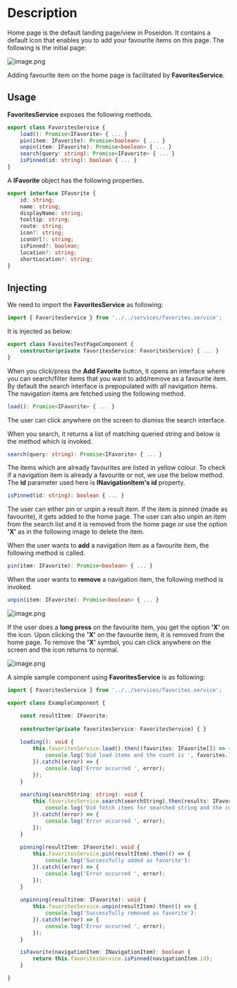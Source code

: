 # Description

Home page is the default landing page/view in Poseidon.   It contains a default icon that enables you to add your favourite items on this page.  The following is the initial page:

 ![image.png](https://github.com/kognifai/PoseidonNext-Framework/blob/master/.attachments/image-86f8e543-b5af-44e3-be89-20d94b8c8a71.png)

Adding favourite item on the home page is facilitated by **FavoritesService**.

## **Usage**

**FavoritesService** exposes the following methods.

```typescript
export class FavoritesService {
    load(): Promise<IFavorite> { ... }
    pin(item: IFavorite): Promise<boolean> { ... }
    unpin(item: IFavorite): Promise<boolean> { ... }
    search(query: string): Promise<IFavorite> { ... }
    isPinned(id: string): boolean { ... }
}
```

A **IFavorite** object has the following properties.

```typescript
export interface IFavorite {
    id: string;
    name: string;
    displayName: string;
    tooltip: string;
    route: string;
    icon?: string;
    iconUrl?: string;
    isPinned?: boolean;
    location?: string;
    shortLocation?: string;
}
```

## **Injecting**

We need to import the **FavoritesService** as following:

```typescript
import { FavoritesService } from '../../services/favorites.service';
```
It is injected as below:

```typescript
export class FavoitesTestPageComponent {
    constructor(private favoritesService: FavoritesService) { ... }
}
```

When you click/press the **Add Favorite** button, it opens an interface where you can search/filter items that you want to add/remove as a favourite item.  By default the search interface is prepopulated with all navigation items.  The navigation items are fetched using the following method. 

```typescript
load(): Promise<IFavorite> { ... }
```

The user can click anywhere on the screen to dismiss the search interface.

When you search, it returns a list  of matching queried string and below is the method which is invoked.

```typescript
search(query: string): Promise<IFavorite> { ... }
```
The items which are already favourites are listed in yellow colour.  To check if a navigation item is already a favourite or not, we use the below method.  The **id** parameter used here is **INavigationItem's id** property.

```typescript
isPinned(id: string): boolean { ... }
```

The user can either pin or unpin a result item.  If the item is pinned (made as favourite), it gets added to the home page.  The user can also unpin an item from the search list and it is removed from the home page or use the option **'X'** as in the following image to delete the item.

When the user wants to **add** a navigation item as a favourite item, the following method is called.

```typescript
pin(item: IFavorite): Promise<boolean> { ... }
```

When the user wants to **remove** a navigation item, the following method is invoked.

```typescript
unpin(item: IFavorite): Promise<boolean> { ... }
```

 ![image.png](https://github.com/kognifai/PoseidonNext-Framework/blob/master/.attachments/image-1e9ab818-c985-4085-91e5-7c4ac11496df.png)

If the user does a **long press** on the favourite item,  you get the option **'X'** on the icon.  Upon clicking the **'X'** on the favourite item, it is removed from the home page.  To remove the **'X'** symbol, you can click anywhere on the screen and the icon  returns to normal.

 ![image.png](https://github.com/kognifai/PoseidonNext-Framework/blob/master/.attachments/image-89a1beaa-b9aa-4837-b4a1-319ac91a0e6f.png)

A simple sample component using **FavoritesService** is as following:

```typescript
import { FavoritesService } from '../../services/favorites.service';

export class ExampleComponent {

    const resultItem: IFavorite;
	
    constructor(private favoritesService: FavoritesService) { }
	
    loading(): void {
        this.favoritesService.load().then((favorites: IFavorite[]) => {
            console.log('Did load items and the count is ', favorites.length);
        }).catch((error) => {
            console.log('Error occurred ', error);
        });
    }
	
    searching(searchString: string): void {
        this.favoritesService.search(searchString).then(results: IFavorite[]) => {
            console.log('Did fetch items for searched string and the count is ', results.length);
        }).catch((error) => {
            console.log('Error occurred ', error);
        });
    }
	
    pinning(resultItem: IFavorite): void { 
        this.favoritesService.pin(resultItem).then(() => {
            console.log('Successfully added as favorite'):
        }).catch((error) => {
            console.log('Error occurred ', error);
        });
    }
	
    unpinning(resultitem: IFavorite): void { 
        this.favoritesService.unpin(resultItem).then(() => {
            console.log('Successfully removed as favorite'):
        }).catch((error) => {
            console.log('Error occurred ', error);
        });
    }

    isFavorite(navigationItem: INavigationItem): boolean { 
        return this.favoritesService.isPinned(navigationItem.id); 
    }

}
```

